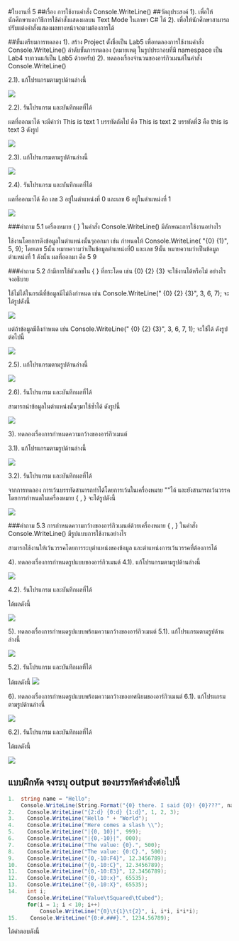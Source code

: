 #ใบงานที่ 5
##เรื่อง การใช้งานคำสั่ง Console.WriteLine()
##วัตถุประสงค์
1). เพื่อให้นักศึกษาบอกวิธีการใช้คำสั่งแสดงผลบน Text Mode ในภาษา C# ได้
2). เพื่อให้นักศึกษาสามารถปรับแต่งคำสั่งแสดงผลทางหน้าจอตามต้องการได้

##ขั้นเตรียมการทดลอง
1). สร้าง Project ตั้งชื่อเป็น Lab5 เพื่อทดลองการใช้งานคำสั่ง Console.WriteLine()
ลำดับขั้นการทดลอง
(หมายเหตุ ในรูปประกอบที่มี namespace เป็น Lab4 รบกวนแก้เป็น Lab5 ด้วยครับ)
2). ทดลองเรื่องจำนวนของอาร์กิวเมนต์ในคำสั่ง Console.WriteLine()

 2.1). แก้โปรแกรมตามรูปด้านล่างนี้

  ![](https://github.com/Desktop-Programming-Lab-2559/LAB-05/blob/master/img/pic1.png)

  2.2). รันโปรแกรม และบันทึกผลที่ได้
 
 ผลที่ออกมาได้ จะมีคำว่า This is text 1 บรรทัดถัดไป คือ This is text 2 บรรทัดที่3 คือ this is text 3 ดังรูป
 
 ![](https://github.com/fernkamon/LAB-05/blob/master/img/text1.JPG)

 2.3). แก้โปรแกรมตามรูปด้านล่างนี้
 
  ![](https://github.com/Desktop-Programming-Lab-2559/LAB-05/blob/master/img/pic2.png)

 2.4). รันโปรแกรม และบันทึกผลที่ได้

  ผลที่ออกมาได้ คือ เลข 3 อยู่ในตำแหน่งที่ 0 และเลข 6 อยู่ในตำแหน่งที่ 1

![](https://github.com/fernkamon/LAB-05/blob/master/img/3%20and%206.JPG)


###คำถาม 5.1 เครื่องหมาย { }  ในคำสั่ง Console.WriteLine() มีลักษณะการใช้งานอย่างไร

  ใช้งานโดยการดึงข้อมูลในตำแหน่งนั้นๆออกมา เช่น กำหนดให้ Console.WriteLine( "{0} {1}", 5, 9); โดยเลข 5นั้น หมายความว่าเป็นข้อมูลตำแหน่งที่0
  และเลข 9นั้น หมายความว่าเป็นข้อมูลตำแหน่งที่ 1 ดังนั้น ผลที่ออกมา คือ 5 9


###คำถาม 5.2  ถ้ามีการใช้ตัวเลขใน { } ที่กระโดด เช่น {0} {2} {3} จะใช้งานได้หรือไม่ อย่างไร จงอธิบาย
   
   ใช้ไม่ได้ในกรณีที่ข้อมูลมีไม่ถึงกำหนด เช่น Console.WriteLine(" {0}  {2} {3}", 3, 6, 7); จะได้รูปดังนี้
   
   ![](https://github.com/fernkamon/LAB-05/blob/master/img/q2.JPG)
    
   แต่ถ้าข้อมูลมีถึงกำหนด เช่น Console.WriteLine(" {0}  {2} {3}", 3, 6, 7, 1); จะใช้ได้ ดังรูปต่อไปนี้
   
   ![](https://github.com/fernkamon/LAB-05/blob/master/img/q1.JPG)
   
 
 2.5). แก้โปรแกรมตามรูปด้านล่างนี้

  ![](https://github.com/Desktop-Programming-Lab-2559/LAB-05/blob/master/img/pic3.png)

 2.6). รันโปรแกรม และบันทึกผลที่ได้

  สามารถนำข้อมูลในตำแหน่งนั้นๆมาใช้ซ้ำได้ ดังรูปนี้
  
  ![](https://github.com/fernkamon/LAB-05/blob/master/img/6%203%206.JPG)

3). ทดลองเรื่องการกำหนดความกว้างของอาร์กิวเมนต์

  3.1). แก้โปรแกรมตามรูปด้านล่างนี้

  ![](https://github.com/Desktop-Programming-Lab-2559/LAB-05/blob/master/img/pic4.png)

  3.2). รันโปรแกรม และบันทึกผลที่ได้

   จากการทดลอง การเว้นบรรทัดสามารถทำได้โดยการเว้นในเครื่องหมาย ""ได้ และยังสามารถเว้นวรรคโดยการกำหนดในเครื่องหมาย { , } จะได้รูปดังนี้
   
   ![](https://github.com/fernkamon/LAB-05/blob/master/img/move1.JPG)
  

###คำถาม 5.3 การกำหนดความกว้างของอาร์กิวเมนต์ด้วยเครื่องหมาย { , }  ในคำสั่ง Console.WriteLine() มีรูปแบบการใช้งานอย่างไร

   
   สามารถใช้งานให้เว้นวรรคโดยการระบุตำแหน่งของข้อมูล และตำแหน่งการเว้นวรรคที่ต้องการได้



4). ทดลองเรื่องการกำหนดรูปแบบของอาร์กิวเมนต์
  4.1). แก้โปรแกรมตามรูปด้านล่างนี้

  ![](https://github.com/Desktop-Programming-Lab-2559/LAB-05/blob/master/img/pic5.png)

  4.2). รันโปรแกรม และบันทึกผลที่ได้
  
  ได้ผลดังนี้
  
 ![](https://github.com/fernkamon/LAB-05/blob/master/img/aaa.JPG)

5). ทดลองเรื่องการกำหนดรูปแบบพร้อมความกว้างของอาร์กิวเมนต์
  5.1). แก้โปรแกรมตามรูปด้านล่างนี้
 
 ![](https://github.com/Desktop-Programming-Lab-2559/LAB-05/blob/master/img/pic6.png)

  5.2). รันโปรแกรม และบันทึกผลที่ได้
  
  ได้ผลดังนี้
  ![](https://github.com/fernkamon/LAB-05/blob/master/img/bb.JPG)

6). ทดลองเรื่องการกำหนดรูปแบบพร้อมความกว้างของทศนิยมของอาร์กิวเมนต์
  6.1). แก้โปรแกรมตามรูปด้านล่างนี้

![](https://github.com/Desktop-Programming-Lab-2559/LAB-05/blob/master/img/pic7.png)

  6.2). รันโปรแกรม และบันทึกผลที่ได้

   ได้ผลดังนี้

  ![](https://github.com/fernkamon/LAB-05/blob/master/img/ccc.JPG)

## แบบฝึกหัด จงระบุ output ของบรรทัดคำสั่งต่อไปนี้

```csharp
1.  string name = "Hello";
    Console.WriteLine(String.Format("{0} there. I said {0}! {0}???", name));
2.    Console.WriteLine("{2:d} {0:d} {1:d}", 1, 2, 3);
3.    Console.WriteLine("Hello " + "World");
4.    Console.WriteLine("Here comes a slash \\");
5.    Console.WriteLine("|{0, 10}|", 999);
6.    Console.WriteLine("|{0,-10}|", 000);
7.    Console.WriteLine("The value: {0}.", 500);
8.    Console.WriteLine("The value: {0:C}.", 500);
9.    Console.WriteLine("{0,-10:F4}", 12.3456789);
10.   Console.WriteLine("{0,-10:C}", 12.3456789);
11.   Console.WriteLine("{0,-10:E3}", 12.3456789);
12.   Console.WriteLine("{0,-10:x}", 65535);
13.   Console.WriteLine("{0,-10:X}", 65535);
14.   int i; 
      Console.WriteLine("Value\tSquared\tCubed"); 
      for(i = 1; i < 10; i++) 
          Console.WriteLine("{0}\t{1}\t{2}", i, i*i, i*i*i); 
15.    Console.WriteLine("{0:#.###}.", 1234.56789);
```
 ได้คำตอบดังนี้
 
